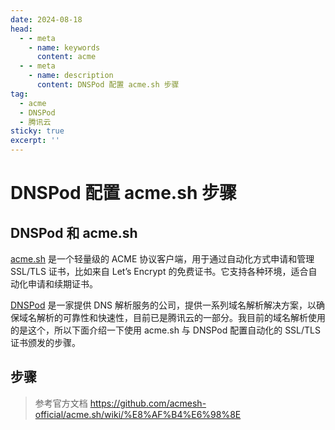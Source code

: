 ```yaml
---
date: 2024-08-18
head:
  - - meta
    - name: keywords
      content: acme
  - - meta
    - name: description
      content: DNSPod 配置 acme.sh 步骤
tag:
  - acme
  - DNSPod
  - 腾讯云
sticky: true
excerpt: ''
---
```


# DNSPod 配置 acme.sh 步骤

## DNSPod 和 acme.sh

[acme.sh](acme.sh) 是一个轻量级的 ACME 协议客户端，用于通过自动化方式申请和管理 SSL/TLS 证书，比如来自 Let’s Encrypt 的免费证书。它支持各种环境，适合自动化申请和续期证书。

[DNSPod](https://www.dnspod.cn/) 是一家提供 DNS 解析服务的公司，提供一系列域名解析解决方案，以确保域名解析的可靠性和快速性，目前已是腾讯云的一部分。我目前的域名解析使用的是这个，所以下面介绍一下使用 acme.sh 与 DNSPod 配置自动化的 SSL/TLS 证书颁发的步骤。

## 步骤

> 参考官方文档 https://github.com/acmesh-official/acme.sh/wiki/%E8%AF%B4%E6%98%8E
